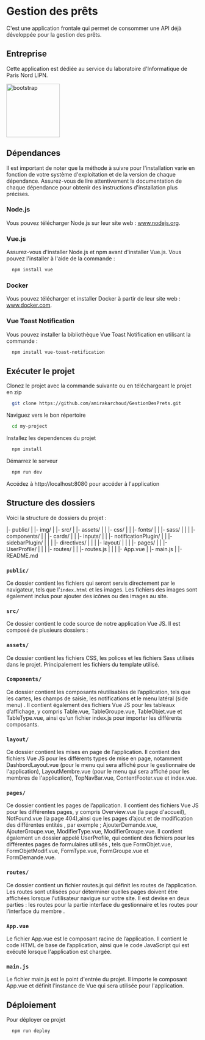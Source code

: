 # Gestion des prêts

C'est une application frontale qui permet de consommer une API déjà développée pour la gestion des prêts.

## Entreprise
Cette application est dédiée au service du laboratoire d'Informatique de Paris Nord LIPN.

<a href="https://lipn.univ-paris13.fr/" target="_blank" rel="noreferrer"> <img src="https://pbs.twimg.com/profile_images/1565267966987575297/sFSXlner_400x400.jpg" alt="bootstrap" width="140" height="140"/> </a> 

## Dépendances 
Il est important de noter que la méthode à suivre pour l'installation varie en fonction de votre système d'exploitation et de la version de chaque dépendance. Assurez-vous de lire attentivement la documentation de chaque dépendance pour obtenir des instructions d'installation plus précises.

### Node.js
Vous pouvez télécharger Node.js sur leur site web : www.nodejs.org.

### Vue.js
Assurez-vous d'installer Node.js et npm avant d'installer Vue.js. 
Vous pouvez l'installer à l'aide de la commande :

```bash
  npm install vue
```

### Docker
Vous pouvez télécharger et installer Docker à partir de leur site web : www.docker.com.

### Vue Toast Notification 
Vous pouvez installer la bibliothèque Vue Toast Notification en utilisant la commande :

```bash
  npm install vue-toast-notification
```

## Exécuter le projet

Clonez le projet avec la commande suivante ou en téléchargeant le projet en zip

```bash
  git clone https://github.com/amirakarchoud/GestionDesPrets.git
```

Naviguez vers le bon répertoire 

```bash
  cd my-project
```

Installez les dependences du projet

```bash
  npm install
```
Démarrez le serveur 

```bash
  npm run dev
```

Accédez à http://localhost:8080 pour accéder à l'application

## Structure des dossiers

Voici la structure de dossiers du projet :

|- public/
| |- img/
|
|- src/
| |- assets/
| | |- css/
| | |- fonts/
| | |- sass/
| |
| |- components/
| | |- cards/
| | |- inputs/
| | |- notificationPlugin/
| | |- sidebarPlugin/
| |
| |- directives/
| |
| |- layout/
| |
| |- pages/
| | |- UserProfile/
| |
| |- routes/
| | |- routes.js
| |
| |- App.vue
| |- main.js
|
|- README.md

### `public/`

Ce dossier contient les fichiers qui seront servis directement par le navigateur, tels que l'`index.html` et les images. Les fichiers des images sont également inclus pour ajouter des icônes ou des images au site.

### `src/`

Ce dossier contient le code source de notre application Vue JS.
Il est composé de plusieurs dossiers :

### `assets/`

Ce dossier contient les fichiers CSS, les polices et les fichiers Sass utilisés dans le projet. Principalement les fichiers du template utilisé.

### `Components/`

Ce dossier contient les composants réutilisables de l’application, tels que les cartes, les champs de saisie, les notifications et le menu latéral (side menu) . Il contient également des fichiers Vue JS pour les tableaux d’affichage, y compris Table.vue, TableGroupe.vue, TableObjet.vue et TableType.vue, ainsi qu'un fichier index.js pour importer les différents composants.

### `layout/`

Ce dossier contient les mises en page de l’application. Il contient des fichiers Vue JS pour les différents types de mise en page, notamment DashbordLayout.vue (pour le menu qui sera affiché pour le gestionnaire de l'application), LayoutMembre.vue (pour le menu qui sera affiché pour les membres de l'application), TopNavBar.vue, ContentFooter.vue et index.vue.

### `pages/`

Ce dossier contient les pages de l’application. Il contient des fichiers Vue JS pour les différentes pages, y compris Overview.vue (la page d'accueil), NotFound.vue (la page 404),ainsi que les pages d’ajout et de modification des différentes entités , par exemple ; AjouterDemande.vue, AjouterGroupe.vue, ModifierType.vue, ModifierGroupe.vue. 
Il contient également un dossier appelé UserProfile, qui contient des fichiers pour les différentes pages de formulaires utilisés , tels que FormObjet.vue, FormObjetModif.vue, FormType.vue, FormGroupe.vue et FormDemande.vue.

### `routes/`

Ce dossier contient un fichier routes.js qui définit les routes de l’application. Les routes sont utilisées pour déterminer quelles pages doivent être affichées lorsque l'utilisateur navigue sur votre site. Il est devise en deux parties : les routes pour la partie interface du gestionnaire et les routes pour l’interface du membre .

### `App.vue`
Le fichier App.vue est le composant racine de l’application. Il contient le code HTML de base de l’application, ainsi que le code JavaScript qui est exécuté lorsque l'application est chargée.

### `main.js`

Le fichier main.js est le point d'entrée du projet. Il importe le composant App.vue et définit l'instance de Vue qui sera utilisée pour l'application.

## Déploiement

Pour déployer ce projet 

```bash
  npm run deploy
```

